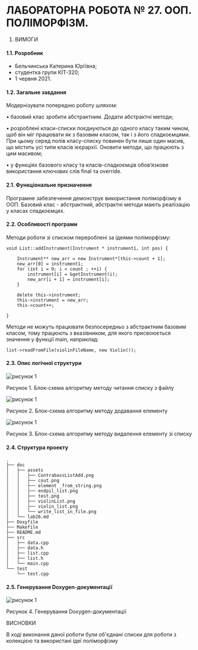 # ЛАБОРАТОРНА РОБОТА № 27. ООП. ПОЛІМОРФІЗМ.
1. ВИМОГИ
#### 1.1. Розробник
* Бельчинська Катерина Юріївна;
* студентка групи КІТ-320;
* 1 червня 2021.
#### 1.2. Загальне завдання

Модернізувати попередню роботу шляхом:

• базовий клас зробити абстрактним. Додати абстрактні методи;

• розроблені класи-списки поєднуються до одного класу таким чином, 
щоб він міг працювати як з базовим класом, так і з його спадкоємцями. При цьому серед полів класу-списку повинен бути лише один масив, що містить усі типи класів ієєрархії. Оновити методи, що працюють з цим масивом;

• у функціях базового класу та класів-спадкоємців обов’язкове використання ключових слів final та override.

#### 2.1. Функціональне призначення

Програмне забезпечення демонструє використання поліморфізму в ООП. Базовий клас - абстрактний, абстрактні методи мають реалізацію у класах спадкоємцях.


#### 2.2. Особливості програми
Методи роботи зі списком перероблені за ідеями поліморфізму:


```
void List::addInstrument(Instrument * instrument1, int pos) {

    Instrument** new_arr = new Instrument*[this->count + 1];
    new_arr[0] = instrument1;
    for (int i = 0; i < count ; ++i) {
        instrument[i] = &getInstrument(i);
        new_arr[i + 1] = instrument[i];
    }

    delete this->instrument;
    this->instrument = new_arr;
    this->count++;

}
```

 Методи не можуть працювати безпосередньо з абстрактним базовим класом, тому працюють з вказівником, для якого присвоюється значення у функції main, наприклад:

```
list->readFromFile(violinFileName, new Violin());
```
#### 2.3. Опис логічної структури

![рисунок 1](assets/readFromFile.png)

Рисунок 1. Блок-схема алгоритму методу читання списку з файлу

![рисунок 1](assets/addInstrument.png)

Рисунок 2. Блок-схема алгоритму методу додавання елементу

![рисунок 1](assets/removeInstrument.png)

Рисунок 3. Блок-схема алгоритму методу видалення елементу зі списку

#### 2.4. Структура проекту

```
.
├── doc
│   ├── assets
│   │   ├── ContrabassListAdd.png
│   │   ├── cout.png
│   │   ├── element _from_string.png
│   │   ├── endpil_list.png
│   │   ├── test.png
│   │   ├── violinList.png
│   │   ├── violin_list.png
│   │   └── write_list_in_file.png
│   └── lab26.md
├── Doxyfile
├── Makefile
├── README.md
├── src
│   ├── data.cpp
│   ├── data.h
│   ├── list.cpp
│   ├── list.h
│   └── main.cpp
└── test
    └── test.cpp

```

#### 2.5. Генерування Doxygen-документації

![рисунок 1](assets/doxygen.png)

Рисунок 4. Генерування Doxygen-документації

ВИСНОВКИ

В ході виконання даної роботи були об'єднані списки для роботи з колекцією та використані ідеї поліморфізму



